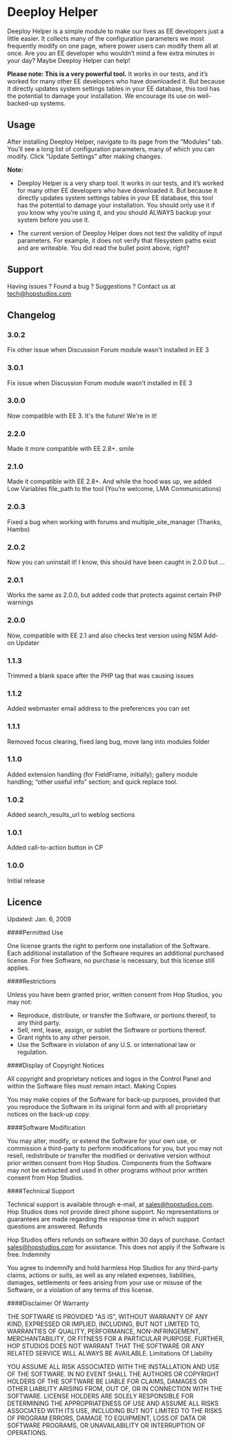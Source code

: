 # Deeploy Helper

Deeploy Helper is a simple module to make our lives as EE developers just a little easier. It collects many of the configuration parameters we most frequently modify on one page, where power users can modify them all at once.  Are you an EE developer who wouldn’t mind a few extra minutes in your day?  Maybe Deeploy Helper can help!

**Please note: This is a very powerful tool.** It works in our tests, and it’s worked for many other EE developers who have downloaded it. But because it directly updates system settings tables in your EE database, this tool has the potential to damage your installation.  We encourage its use on well-backed-up systems.

## Usage

After installing Deeploy Helper, navigate to its page from the “Modules” tab.  You’ll see a long list of configuration parameters, many of which you can modify.  Click “Update Settings” after making changes.

**Note:**

- Deeploy Helper is a very sharp tool.  It works in our tests, and it’s worked for many other EE developers who have downloaded it.  But because it directly updates system settings tables in your EE database, this tool has the potential to damage your installation.  You should only use it if you know why you’re using it, and you should ALWAYS backup your system before you use it.

- The current version of Deeploy Helper does not test the validity of input parameters.  For example, it does not verify that filesystem paths exist and are writeable.  You did read the bullet point above, right?


## Support

Having issues ? Found a bug ? Suggestions ? Contact us at [tech@hopstudios.com](mailto:tech@hopstudios.com)


## Changelog

### 3.0.2

Fix other issue when Discussion Forum module wasn't installed in EE 3

### 3.0.1

Fix issue when Discussion Forum module wasn't installed in EE 3

### 3.0.0

Now compatible with EE 3. It's the future! We're in it!

### 2.2.0

Made it more compatible with EE 2.8+. smile

### 2.1.0

Made it compatible with EE 2.8+. And while the hood was up, we added Low Variables file_path to the tool (You’re welcome, LMA Communications)

### 2.0.3

Fixed a bug when working with forums and multiple_site_manager (Thanks, Hambo)

### 2.0.2

Now you can uninstall it! I know, this should have been caught in 2.0.0 but ...

### 2.0.1

Works the same as 2.0.0, but added code that protects against certain PHP warnings

### 2.0.0

Now, compatible with EE 2.1 and also checks test version using NSM Add-on Updater

### 1.1.3

Trimmed a blank space after the PHP tag that was causing issues

### 1.1.2
Added webmaster email address to the preferences you can set

### 1.1.1

Removed focus clearing, fixed lang bug, move lang into modules folder

### 1.1.0

Added extension handling (for FieldFrame, initially); gallery module handling; “other useful info” section; and quick replace tool.

### 1.0.2

Added search_results_url to weblog sections

### 1.0.1

Added call-to-action button in CP

### 1.0.0

Initial release


## Licence

Updated: Jan. 6, 2009

####Permitted Use

One license grants the right to perform one installation of the Software. Each additional installation of the Software requires an additional purchased license. For free Software, no purchase is necessary, but this license still applies.

####Restrictions

Unless you have been granted prior, written consent from Hop Studios, you may not:

* Reproduce, distribute, or transfer the Software, or portions thereof, to any third party.
* Sell, rent, lease, assign, or sublet the Software or portions thereof.
* Grant rights to any other person.
* Use the Software in violation of any U.S. or international law or regulation.

####Display of Copyright Notices

All copyright and proprietary notices and logos in the Control Panel and within the Software files must remain intact.
Making Copies

You may make copies of the Software for back-up purposes, provided that you reproduce the Software in its original form and with all proprietary notices on the back-up copy.

####Software Modification

You may alter, modify, or extend the Software for your own use, or commission a third-party to perform modifications for you, but you may not resell, redistribute or transfer the modified or derivative version without prior written consent from Hop Studios. Components from the Software may not be extracted and used in other programs without prior written consent from Hop Studios.

####Technical Support

Technical support is available through e-mail, at sales@hopstudios.com. Hop Studios does not provide direct phone support. No representations or guarantees are made regarding the response time in which support questions are answered.
Refunds

Hop Studios offers refunds on software within 30 days of purchase. Contact sales@hopstudios.com for assistance. This does not apply if the Software is free.
Indemnity

You agree to indemnify and hold harmless Hop Studios for any third-party claims, actions or suits, as well as any related expenses, liabilities, damages, settlements or fees arising from your use or misuse of the Software, or a violation of any terms of this license.

####Disclaimer Of Warranty

THE SOFTWARE IS PROVIDED "AS IS", WITHOUT WARRANTY OF ANY KIND, EXPRESSED OR IMPLIED, INCLUDING, BUT NOT LIMITED TO, WARRANTIES OF QUALITY, PERFORMANCE, NON-INFRINGEMENT, MERCHANTABILITY, OR FITNESS FOR A PARTICULAR PURPOSE. FURTHER, HOP STUDIOS DOES NOT WARRANT THAT THE SOFTWARE OR ANY RELATED SERVICE WILL ALWAYS BE AVAILABLE.
Limitations Of Liability

YOU ASSUME ALL RISK ASSOCIATED WITH THE INSTALLATION AND USE OF THE SOFTWARE. IN NO EVENT SHALL THE AUTHORS OR COPYRIGHT HOLDERS OF THE SOFTWARE BE LIABLE FOR CLAIMS, DAMAGES OR OTHER LIABILITY ARISING FROM, OUT OF, OR IN CONNECTION WITH THE SOFTWARE. LICENSE HOLDERS ARE SOLELY RESPONSIBLE FOR DETERMINING THE APPROPRIATENESS OF USE AND ASSUME ALL RISKS ASSOCIATED WITH ITS USE, INCLUDING BUT NOT LIMITED TO THE RISKS OF PROGRAM ERRORS, DAMAGE TO EQUIPMENT, LOSS OF DATA OR SOFTWARE PROGRAMS, OR UNAVAILABILITY OR INTERRUPTION OF OPERATIONS.
